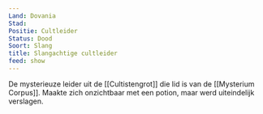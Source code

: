 ```yaml
---
Land: Dovania
Stad: 
Positie: Cultleider
Status: Dood
Soort: Slang
title: Slangachtige cultleider
feed: show
---
```


De mysterieuze leider uit de [[Cultistengrot]] die lid is van de [[Mysterium Corpus]]. Maakte zich onzichtbaar met een potion, maar werd uiteindelijk verslagen.